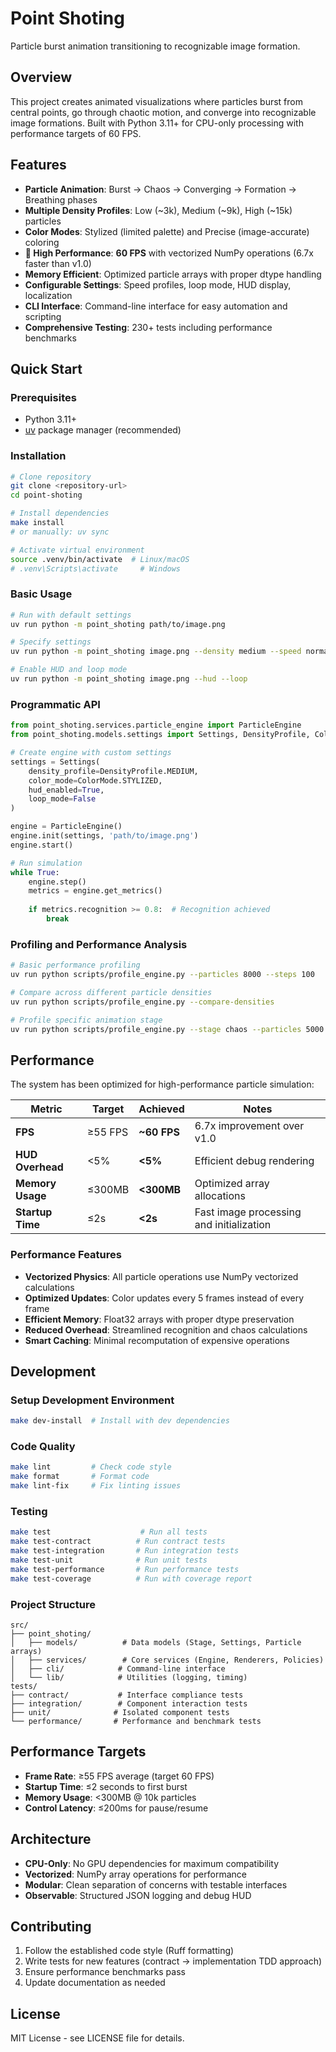 # Point Shoting

Particle burst animation transitioning to recognizable image formation.

## Overview

This project creates animated visualizations where particles burst from central points, go through chaotic motion, and converge into recognizable image formations. Built with Python 3.11+ for CPU-only processing with performance targets of 60 FPS.

## Features

- **Particle Animation**: Burst → Chaos → Converging → Formation → Breathing phases
- **Multiple Density Profiles**: Low (~3k), Medium (~9k), High (~15k) particles  
- **Color Modes**: Stylized (limited palette) and Precise (image-accurate) coloring
- **🚀 High Performance**: **60 FPS** with vectorized NumPy operations (6.7x faster than v1.0)
- **Memory Efficient**: Optimized particle arrays with proper dtype handling
- **Configurable Settings**: Speed profiles, loop mode, HUD display, localization
- **CLI Interface**: Command-line interface for easy automation and scripting
- **Comprehensive Testing**: 230+ tests including performance benchmarks

## Quick Start

### Prerequisites

- Python 3.11+
- [uv](https://docs.astral.sh/uv/) package manager (recommended)

### Installation

```bash
# Clone repository
git clone <repository-url>
cd point-shoting

# Install dependencies
make install
# or manually: uv sync

# Activate virtual environment
source .venv/bin/activate  # Linux/macOS
# .venv\Scripts\activate     # Windows
```

### Basic Usage

```bash
# Run with default settings
uv run python -m point_shoting path/to/image.png

# Specify settings
uv run python -m point_shoting image.png --density medium --speed normal --color-mode stylized

# Enable HUD and loop mode
uv run python -m point_shoting image.png --hud --loop
```

### Programmatic API

```python
from point_shoting.services.particle_engine import ParticleEngine
from point_shoting.models.settings import Settings, DensityProfile, ColorMode

# Create engine with custom settings
settings = Settings(
    density_profile=DensityProfile.MEDIUM,
    color_mode=ColorMode.STYLIZED,
    hud_enabled=True,
    loop_mode=False
)

engine = ParticleEngine()
engine.init(settings, 'path/to/image.png')
engine.start()

# Run simulation
while True:
    engine.step()
    metrics = engine.get_metrics()
    
    if metrics.recognition >= 0.8:  # Recognition achieved
        break
```

### Profiling and Performance Analysis

```bash
# Basic performance profiling
uv run python scripts/profile_engine.py --particles 8000 --steps 100

# Compare across different particle densities
uv run python scripts/profile_engine.py --compare-densities

# Profile specific animation stage
uv run python scripts/profile_engine.py --stage chaos --particles 5000
```

## Performance

The system has been optimized for high-performance particle simulation:

| Metric | Target | Achieved | Notes |
|--------|--------|----------|-------|
| **FPS** | ≥55 FPS | **~60 FPS** | 6.7x improvement over v1.0 |
| **HUD Overhead** | <5% | **<5%** | Efficient debug rendering |
| **Memory Usage** | ≤300MB | **<300MB** | Optimized array allocations |
| **Startup Time** | ≤2s | **<2s** | Fast image processing and initialization |

### Performance Features

- **Vectorized Physics**: All particle operations use NumPy vectorized calculations
- **Optimized Updates**: Color updates every 5 frames instead of every frame  
- **Efficient Memory**: Float32 arrays with proper dtype preservation
- **Reduced Overhead**: Streamlined recognition and chaos calculations
- **Smart Caching**: Minimal recomputation of expensive operations

## Development

### Setup Development Environment

```bash
make dev-install  # Install with dev dependencies
```

### Code Quality

```bash
make lint         # Check code style
make format       # Format code
make lint-fix     # Fix linting issues
```

### Testing

```bash
make test                    # Run all tests
make test-contract          # Run contract tests
make test-integration       # Run integration tests
make test-unit              # Run unit tests
make test-performance       # Run performance tests
make test-coverage          # Run with coverage report
```

### Project Structure

```
src/
├── point_shoting/
│   ├── models/          # Data models (Stage, Settings, Particle arrays)
│   ├── services/        # Core services (Engine, Renderers, Policies)
│   ├── cli/            # Command-line interface
│   └── lib/            # Utilities (logging, timing)
tests/
├── contract/           # Interface compliance tests
├── integration/        # Component interaction tests
├── unit/              # Isolated component tests
└── performance/       # Performance and benchmark tests
```

## Performance Targets

- **Frame Rate**: ≥55 FPS average (target 60 FPS)
- **Startup Time**: ≤2 seconds to first burst
- **Memory Usage**: <300MB @ 10k particles
- **Control Latency**: ≤200ms for pause/resume

## Architecture

- **CPU-Only**: No GPU dependencies for maximum compatibility
- **Vectorized**: NumPy array operations for performance
- **Modular**: Clean separation of concerns with testable interfaces
- **Observable**: Structured JSON logging and debug HUD

## Contributing

1. Follow the established code style (Ruff formatting)
2. Write tests for new features (contract → implementation TDD approach)
3. Ensure performance benchmarks pass
4. Update documentation as needed

## License

MIT License - see LICENSE file for details.
